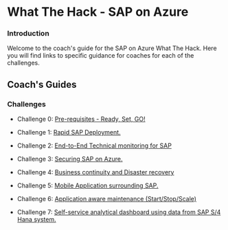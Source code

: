 # What The Hack - SAP on Azure
### Introduction
Welcome to the coach's guide for the SAP on Azure What The Hack. Here you will find links to specific guidance for coaches for each of the challenges.


## Coach's Guides
### Challenges

- Challenge 0: [Pre-requisites - Ready, Set, GO!](./Coach/00-prereqs.md) 

- Challenge 1: [Rapid SAP Deployment.](Coach/01-SAP-Auto-Deployment.md)

- Challenge 2: [End-to-End Technical monitoring for SAP](Coach/02-Azure-Monitor.md)

- Challenge 3: [Securing SAP on Azure.](Coach/03-SAP-Security.md)

- Challenge 4: [Business continuity and Disaster recovery](./04-Business-Continuity-and-DR.md)

- Challenge 5: [Mobile Application surrounding SAP.](Coach/05-PowerApps.md)

- Challenge 6: [Application aware maintenance (Start/Stop/Scale)](Coach/06-Start-Stop-Automation.md)

- Challenge 7: [Self-service analytical dashboard using data from SAP S/4 Hana system.](Coach/07-PowerQuery.md) 

